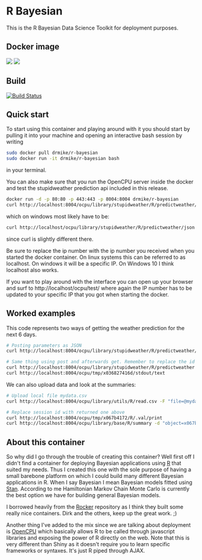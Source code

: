 # R Bayesian
This is the R Bayesian Data Science Toolkit for deployment purposes.

## Docker image

[![](https://images.microbadger.com/badges/image/drmike/r-bayesian.svg)](https://microbadger.com/images/drmike/r-bayesian "Get your own image badge on microbadger.com") [![](https://images.microbadger.com/badges/version/drmike/r-bayesian.svg)](https://microbadger.com/images/drmike/r-bayesian "Get your own version badge on microbadger.com")

## Build

[![Build Status](https://travis-ci.org/DoktorMike/r-bayesian.svg?branch=master)](https://travis-ci.org/DoktorMike/r-bayesian)

## Quick start

To start using this container and playing around with it you should start by pulling it into your machine and opening an interactive bash session by writing

```bash
sudo docker pull drmike/r-bayesian
sudo docker run -it drmike/r-bayesian bash
```

in your terminal.

You can also make sure that you run the OpenCPU server inside the docker and test the stupidweather prediction api included in this release.

```bash
docker run -d -p 80:80 -p 443:443 -p 8004:8004 drmike/r-bayesian
curl http://localhost:8004/ocpu/library/stupidweather/R/predictweather/json -H "Content-Type: application/json" -d '{"n":6}'
```

which on windows most likely have to be:

```bash
curl http://localhost/ocpu/library/stupidweather/R/predictweather/json -Method Post
```

since curl is slightly different there.

Be sure to replace the ip number with the ip number you received when you started the docker container. On linux systems this can be referred to as localhost. On windows it will be a specific IP. On Windows 10 I think localhost also works.

If you want to play around with the interface you can open up your browser and surf to http://localhost/ocpu/test/ where again the IP number has to be updated to your specific IP that you got when starting the docker.

## Worked examples

This code represents two ways of getting the weather prediction for the next 6 days.

```bash
# Posting parameters as JSON
curl http://localhost:8004/ocpu/library/stupidweather/R/predictweather/json -H "Content-Type: application/json" -d '{"n":6}'

# Same thing using post and afterwards get. Remember to replace the id with the output you get
curl http://localhost:8004/ocpu/library/stupidweather/R/predictweather -d 'n=6'
curl http://localhost:8004/ocpu/tmp/x036827416d/stdout/text
```

We can also upload data and look at the summaries:

```bash
# Upload local file mydata.csv
curl http://localhost:8004/ocpu/library/utils/R/read.csv -F "file=@mydata.csv"

# Replace session id with returned one above
curl http://localhost:8004/ocpu/tmp/x067b4172/R/.val/print
curl http://localhost:8004/ocpu/library/base/R/summary -d "object=x067b4172"
```

## About this container

So why did I go through the trouble of creating this container? Well first off I didn't find a container for deploying Bayesian applications using [R](https://www.r-project.org) that suited my needs. Thus I created this one with the sole purpose of having a small barebone platform on which I could build many different Bayesian applications in R. When I say Bayesian I mean Bayesian models fitted using [Stan](http://mc-stan.org). According to me Hamiltonian Markov Chain Monte Carlo is currently the best option we have for building general Bayesian models.

I borrowed heavily from the [Rocker](https://hub.docker.com/u/rocker) repository as I think they built some really nice containers. Dirk and the others, keep up the great work. ;)

Another thing I've added to the mix since we are talking about deployment is [OpenCPU](https://www.opencpu.org) which basically allows R to be called through javascript libraries and exposing the power of R directly on the web. Note that this is very different than Shiny as it doesn't require you to learn specific frameworks or syntaxes. It's just R piped through AJAX.
